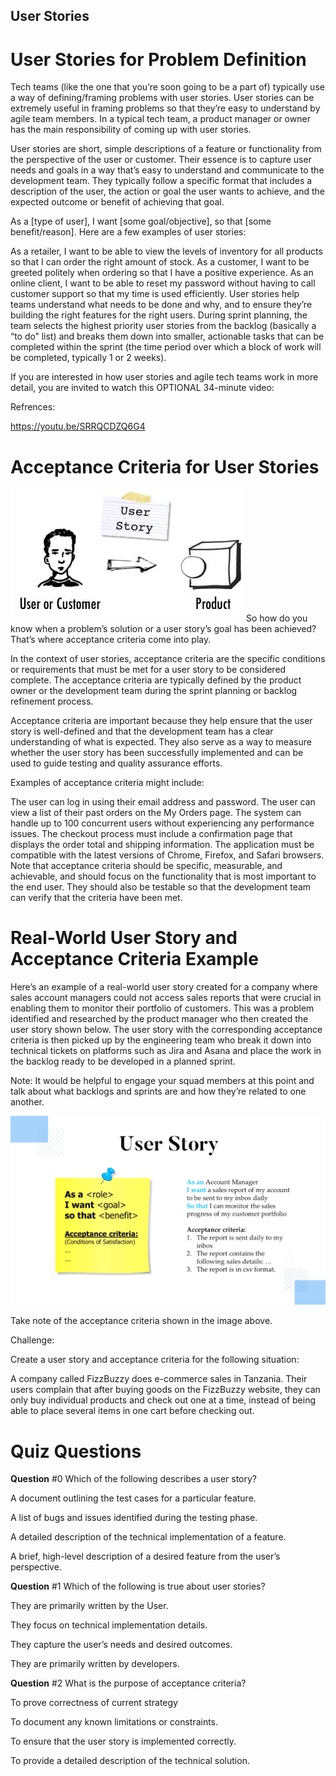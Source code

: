 ## User Stories
# User Stories for Problem Definition
Tech teams (like the one that you’re soon going to be a part of) typically use a way of defining/framing problems with user stories. User stories can be extremely useful in framing problems so that they’re easy to understand by agile team members. In a typical tech team, a product manager or owner has the main responsibility of coming up with user stories.

User stories are short, simple descriptions of a feature or functionality from the perspective of the user or customer. Their essence is to capture user needs and goals in a way that’s easy to understand and communicate to the development team. They typically follow a specific format that includes a description of the user, the action or goal the user wants to achieve, and the expected outcome or benefit of achieving that goal.

As a [type of user], I want [some goal/objective], so that [some benefit/reason]. Here are a few examples of user stories:

As a retailer, I want to be able to view the levels of inventory for all products so that I can order the right amount of stock.
As a customer, I want to be greeted politely when ordering so that I have a positive experience.
As an online client, I want to be able to reset my password without having to call customer support so that my time is used efficiently.
User stories help teams understand what needs to be done and why, and to ensure they’re building the right features for the right users. During sprint planning, the team selects the highest priority user stories from the backlog (basically a “to do” list) and breaks them down into smaller, actionable tasks that can be completed within the sprint (the time period over which a block of work will be completed, typically 1 or 2 weeks).

If you are interested in how user stories and agile tech teams work in more detail, you are invited to watch this OPTIONAL 34-minute video:


Refrences:

https://youtu.be/SRRQCDZQ6G4

# Acceptance Criteria for User Stories
![alt text](image.png)
So how do you know when a problem’s solution or a user story’s goal has been achieved? That’s where acceptance criteria come into play.

In the context of user stories, acceptance criteria are the specific conditions or requirements that must be met for a user story to be considered complete. The acceptance criteria are typically defined by the product owner or the development team during the sprint planning or backlog refinement process.

Acceptance criteria are important because they help ensure that the user story is well-defined and that the development team has a clear understanding of what is expected. They also serve as a way to measure whether the user story has been successfully implemented and can be used to guide testing and quality assurance efforts.

Examples of acceptance criteria might include:

The user can log in using their email address and password.
The user can view a list of their past orders on the My Orders page.
The system can handle up to 100 concurrent users without experiencing any performance issues.
The checkout process must include a confirmation page that displays the order total and shipping information.
The application must be compatible with the latest versions of Chrome, Firefox, and Safari browsers.
Note that acceptance criteria should be specific, measurable, and achievable, and should focus on the functionality that is most important to the end user. They should also be testable so that the development team can verify that the criteria have been met.

# Real-World User Story and Acceptance Criteria Example
Here’s an example of a real-world user story created for a company where sales account managers could not access sales reports that were crucial in enabling them to monitor their portfolio of customers. This was a problem identified and researched by the product manager who then created the user story shown below. The user story with the corresponding acceptance criteria is then picked up by the engineering team who break it down into technical tickets on platforms such as Jira and Asana and place the work in the backlog ready to be developed in a planned sprint.

Note: It would be helpful to engage your squad members at this point and talk about what backlogs and sprints are and how they’re related to one another.

![alt text](image-1.png)

Take note of the acceptance criteria shown in the image above.

Challenge:

Create a user story and acceptance criteria for the following situation:

A company called FizzBuzzy does e-commerce sales in Tanzania. Their users complain that after buying goods on the FizzBuzzy website, they can only buy individual products and check out one at a time, instead of being able to place several items in one cart before checking out.



# Quiz **Question**s

**Question** #0
Which of the following describes a user story?


A document outlining the test cases for a particular feature.


A list of bugs and issues identified during the testing phase.


A detailed description of the technical implementation of a feature.


A brief, high-level description of a desired feature from the user’s perspective.

**Question** #1
Which of the following is true about user stories?


They are primarily written by the User.


They focus on technical implementation details.


They capture the user’s needs and desired outcomes.


They are primarily written by developers.

**Question** #2
What is the purpose of acceptance criteria?


To prove correctness of current strategy


To document any known limitations or constraints.


To ensure that the user story is implemented correctly.


To provide a detailed description of the technical solution.
